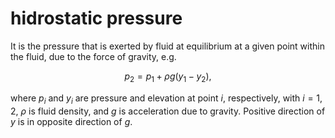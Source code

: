 # hidrostatic pressure
It is the pressure that is exerted by fluid at equilibrium at a given point within the fluid, due to the force of gravity, e.g.

$$
p_2 = p_1 + \rho g (y_1 - y_2),
$$

where $p_i$ and $y_i$ are pressure and elevation at point $i$, respectively, with $i = 1, 2$, $\rho$ is fluid density, and $g$ is acceleration due to gravity. Positive direction of $y$ is in opposite direction of $g$.
